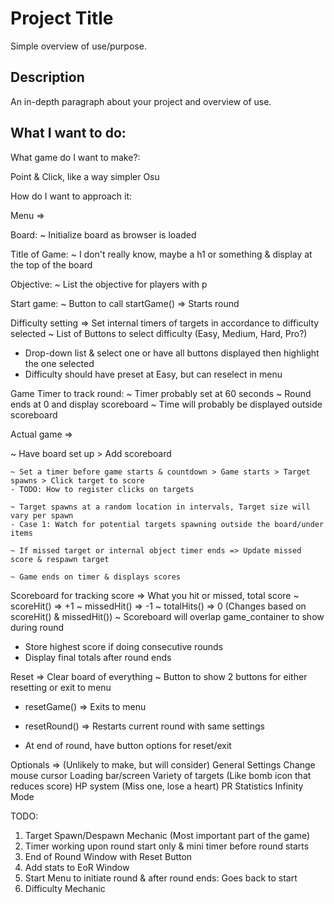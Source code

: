 # Project Title

Simple overview of use/purpose.

## Description

An in-depth paragraph about your project and overview of use.

## What I want to do:

What game do I want to make?:

Point & Click, like a way simpler Osu

How do I want to approach it:

Menu =>

Board:
~ Initialize board as browser is loaded

Title of Game:
~ I don't really know, maybe a h1 or something & display at the top of the board

Objective:
~ List the objective for players with p

Start game:
~ Button to call startGame() => Starts round

Difficulty setting => Set internal timers of targets in accordance to difficulty selected
~ List of Buttons to select difficulty (Easy, Medium, Hard, Pro?)

- Drop-down list & select one or have all buttons displayed then highlight the one selected
- Difficulty should have preset at Easy, but can reselect in menu

Game Timer to track round:
~ Timer probably set at 60 seconds
~ Round ends at 0 and display scoreboard
~ Time will probably be displayed outside scoreboard

Actual game =>

~ Have board set up > Add scoreboard

    ~ Set a timer before game starts & countdown > Game starts > Target spawns > Click target to score
    - TODO: How to register clicks on targets

    ~ Target spawns at a random location in intervals, Target size will vary per spawn
    - Case 1: Watch for potential targets spawning outside the board/under items

    ~ If missed target or internal object timer ends => Update missed score & respawn target

    ~ Game ends on timer & displays scores

Scoreboard for tracking score => What you hit or missed, total score
~ scoreHit() => +1
~ missedHit() => -1
~ totalHits() => 0 (Changes based on scoreHit() & missedHit())
~ Scoreboard will overlap game_container to show during round

- Store highest score if doing consecutive rounds
- Display final totals after round ends

Reset => Clear board of everything
~ Button to show 2 buttons for either resetting or exit to menu

- resetGame() => Exits to menu
- resetRound() => Restarts current round with same settings

- At end of round, have button options for reset/exit

Optionals => (Unlikely to make, but will consider)
General Settings
Change mouse cursor
Loading bar/screen
Variety of targets (Like bomb icon that reduces score)
HP system (Miss one, lose a heart)
PR
Statistics
Infinity Mode

TODO:

1. Target Spawn/Despawn Mechanic (Most important part of the game)
2. Timer working upon round start only & mini timer before round starts
3. End of Round Window with Reset Button
4. Add stats to EoR Window
5. Start Menu to initiate round & after round ends: Goes back to start
6. Difficulty Mechanic
